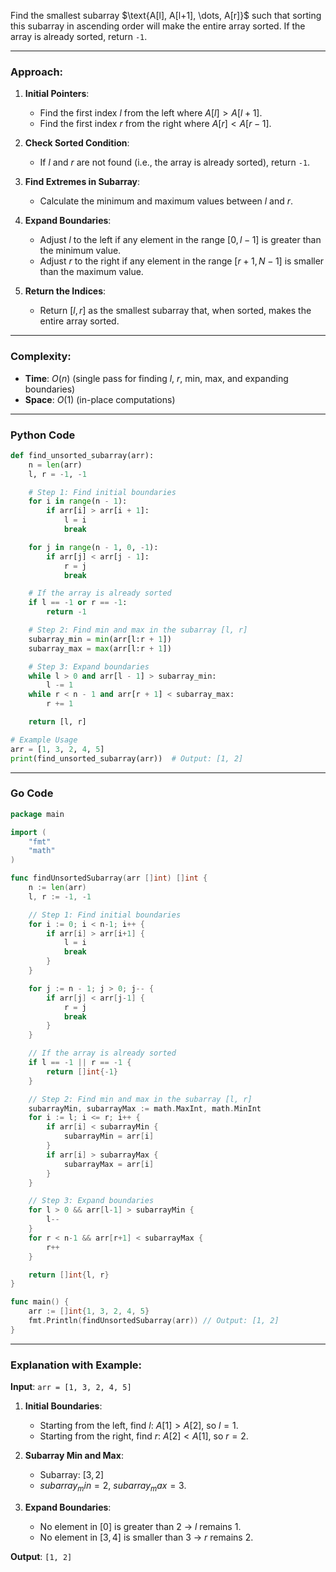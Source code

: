 Find the smallest subarray $\text{A[l], A[l+1], \dots, A[r]}$ such that sorting this subarray in ascending order will make the entire array sorted. If the array is already sorted, return `-1`.

---

### Approach:

1. **Initial Pointers**:
    
    - Find the first index $l$ from the left where $A[l] > A[l+1]$.
    - Find the first index $r$ from the right where $A[r] < A[r-1]$.
2. **Check Sorted Condition**:
    
    - If $l$ and $r$ are not found (i.e., the array is already sorted), return `-1`.
3. **Find Extremes in Subarray**:
    
    - Calculate the minimum and maximum values between $l$ and $r$.
4. **Expand Boundaries**:
    
    - Adjust $l$ to the left if any element in the range $[0, l-1]$ is greater than the minimum value.
    - Adjust $r$ to the right if any element in the range $[r+1, N-1]$ is smaller than the maximum value.
5. **Return the Indices**:
    
    - Return $[l, r]$ as the smallest subarray that, when sorted, makes the entire array sorted.

---

### Complexity:

- **Time**: $O(n)$ (single pass for finding $l$, $r$, min, max, and expanding boundaries)
- **Space**: $O(1)$ (in-place computations)

---

### Python Code

```python
def find_unsorted_subarray(arr):
    n = len(arr)
    l, r = -1, -1

    # Step 1: Find initial boundaries
    for i in range(n - 1):
        if arr[i] > arr[i + 1]:
            l = i
            break

    for j in range(n - 1, 0, -1):
        if arr[j] < arr[j - 1]:
            r = j
            break

    # If the array is already sorted
    if l == -1 or r == -1:
        return -1

    # Step 2: Find min and max in the subarray [l, r]
    subarray_min = min(arr[l:r + 1])
    subarray_max = max(arr[l:r + 1])

    # Step 3: Expand boundaries
    while l > 0 and arr[l - 1] > subarray_min:
        l -= 1
    while r < n - 1 and arr[r + 1] < subarray_max:
        r += 1

    return [l, r]

# Example Usage
arr = [1, 3, 2, 4, 5]
print(find_unsorted_subarray(arr))  # Output: [1, 2]
```

---

### Go Code

```go
package main

import (
	"fmt"
	"math"
)

func findUnsortedSubarray(arr []int) []int {
	n := len(arr)
	l, r := -1, -1

	// Step 1: Find initial boundaries
	for i := 0; i < n-1; i++ {
		if arr[i] > arr[i+1] {
			l = i
			break
		}
	}

	for j := n - 1; j > 0; j-- {
		if arr[j] < arr[j-1] {
			r = j
			break
		}
	}

	// If the array is already sorted
	if l == -1 || r == -1 {
		return []int{-1}
	}

	// Step 2: Find min and max in the subarray [l, r]
	subarrayMin, subarrayMax := math.MaxInt, math.MinInt
	for i := l; i <= r; i++ {
		if arr[i] < subarrayMin {
			subarrayMin = arr[i]
		}
		if arr[i] > subarrayMax {
			subarrayMax = arr[i]
		}
	}

	// Step 3: Expand boundaries
	for l > 0 && arr[l-1] > subarrayMin {
		l--
	}
	for r < n-1 && arr[r+1] < subarrayMax {
		r++
	}

	return []int{l, r}
}

func main() {
	arr := []int{1, 3, 2, 4, 5}
	fmt.Println(findUnsortedSubarray(arr)) // Output: [1, 2]
}
```

---

### Explanation with Example:

**Input**: `arr = [1, 3, 2, 4, 5]`

1. **Initial Boundaries**:
    
    - Starting from the left, find $l$: $A[1] > A[2]$, so $l = 1$.
    - Starting from the right, find $r$: $A[2] < A[1]$, so $r = 2$.
2. **Subarray Min and Max**:
    
    - Subarray: $[3, 2]$
    - $subarray_min = 2$, $subarray_max = 3$.
3. **Expand Boundaries**:
    
    - No element in $[0]$ is greater than $2$ → $l$ remains $1$.
    - No element in $[3, 4]$ is smaller than $3$ → $r$ remains $2$.

**Output**: `[1, 2]`